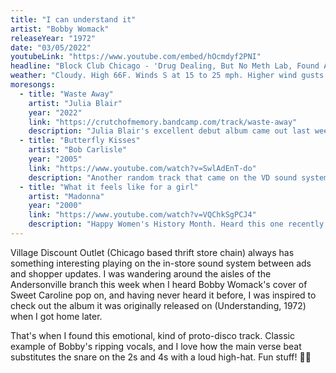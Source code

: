 ```yaml
---
title: "I can understand it"
artist: "Bobby Womack"
releaseYear: "1972"
date: "03/05/2022"
youtubeLink: "https://www.youtube.com/embed/hOcmdyf2PNI"
headline: "Block Club Chicago - 'Drug Dealing, But No Meth Lab, Found At West Ridge Social Club Raided By Police, Alderman Says'"
weather: "Cloudy. High 66F. Winds S at 15 to 25 mph. Higher wind gusts possible."
moresongs:
  - title: "Waste Away"
    artist: "Julia Blair"
    year: "2022"
    link: "https://crutchofmemory.bandcamp.com/track/waste-away"
    description: "Julia Blair's excellent debut album came out last week. Gorgeous strings on this track."
  - title: "Butterfly Kisses"
    artist: "Bob Carlisle"
    year: "2005"
    link: "https://www.youtube.com/watch?v=SwlAdEnT-do"
    description: "Another random track that came on the VD sound system. It's a bad song, but I felt like I had to share here because of how strongly it impacted me. This song is so sickly sweet, guaranteed to make you cringe deeply."
  - title: "What it feels like for a girl"
    artist: "Madonna"
    year: "2000"
    link: "https://www.youtube.com/watch?v=VQChkSgPCJ4"
    description: "Happy Women's History Month. Heard this one recently, and it's now probably my fave Madonna track."
---
```


Village Discount Outlet (Chicago based thrift store chain) always has something interesting playing on the in-store sound system between ads and shopper updates. I was wandering around the aisles of the Andersonville branch this week when I heard Bobby Womack's cover of Sweet Caroline pop on, and having never heard it before, I was inspired to check out the album it was originally released on (Understanding, 1972) when I got home later.

That's when I found this emotional, kind of proto-disco track. Classic example of Bobby's ripping vocals, and I love how the main verse beat substitutes the snare on the 2s and 4s with a loud high-hat. Fun stuff! 🕺🏻
